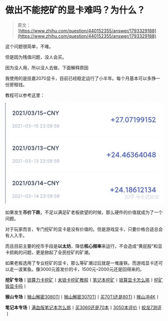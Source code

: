 <!--yml
category: 挖矿
date: 2022-06-26 00:00:00
-->

# 做出不能挖矿的显卡难吗？为什么？

> 原文：[https://www.zhihu.com/question/440152355/answer/1793329188](https://www.zhihu.com/question/440152355/answer/1793329188)

 这个问题很简单，不难。

但是因为残值问题，没人会买。

因为没人用，所以没人去做，下面解释原因

我使用的是技嘉2070显卡，目前已经稳定运行了小半年。每个月基本可以多挣一份房租钱。

教程可以参考这里：

[](https://zhuanlan.zhihu.com/p/355955385)

![](img/76c73fc026ea135dab15fc848d7a8d37.png)

如果发生**币价下跌**，不足以满足矿老板欲望的时候，那么硬件的价值就成为了一个问题。

对于玩家而言，专门挖矿的显卡是没有价值的。但是游戏显卡，只要价格合适总会有人入手。

而且目前主要的挖币手段是**以太坊**，降低**核心频率**来运行，不会造成“黄屁股”和显卡损耗的问题，更是掀起了全民挖矿的矿潮。

如果老板选用了专业挖矿的显卡，那么等矿潮过后就是一堆废铁。而游戏显卡还可以走一波某鱼。像3000元首发价的卡，1500元–2000元还是回得来的。

**挖矿专场**丨[锁算力卡挖矿](https://zhuanlan.zhihu.com/p/399409039)丨[未锁卡挖矿教程](https://zhuanlan.zhihu.com/p/355955385)丨[笔记本挖矿](https://zhuanlan.zhihu.com/p/360451565)丨[锁算显卡怎么挑](https://zhuanlan.zhihu.com/p/374342633)丨[挖矿毁显卡吗](https://zhuanlan.zhihu.com/p/358944242)丨

**猴山专场**丨[猴山解密3080TI](https://zhuanlan.zhihu.com/p/379179943)丨[猴山解密3070TI](https://zhuanlan.zhihu.com/p/379428935)丨[买70TI还是80TI](https://zhuanlan.zhihu.com/p/379846007)丨[猴山冲4K](https://zhuanlan.zhihu.com/p/380129626)丨

**笔记本专场**丨[满血版笔记本怎么挑](https://zhuanlan.zhihu.com/p/374748213)丨[买3060还是70本](https://www.zhihu.com/question/447817962/answer/1909204347)丨[3050本评价](https://www.zhihu.com/question/462045112/answer/1913547325)丨[蛟龙7测评](https://zhuanlan.zhihu.com/p/369226521)丨
